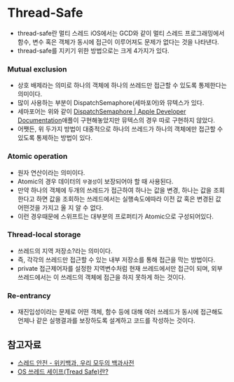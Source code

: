 # Thread-Safe
* thread-safe란 멀티 스레드 iOS에서는 GCD와 같이 멀티 스레드 프로그래밍에서 함수, 변수 혹은 객체가 동시에 접근이 이루어져도 문제가 없다는 것을 나타낸다.
* thread-safe를 지키기 위한 방법으로는 크게 4가지가 있다.

### Mutual exclusion
* 상호 배제라는 의미로 하나의 객체에 하나의 쓰레드만 접근할 수 있도록 통제한다는 의미이다.
* 많이 사용하는 부분이 DispatchSemaphore(세마포어)와 뮤텍스가 있다.
* 세마포어는 위와 같이 [DispatchSemaphore | Apple Developer Documentation](https://developer.apple.com/documentation/dispatch/dispatchsemaphore)애플이 구현해놓았지만 뮤텍스의 경우 따로 구현하지 않았다.
* 어쨋든, 위 두가지 방법이 대중적으로 하나의 쓰레드가 하나의 객체에만 접근할 수 있도록 통제하는 방법이 있다.

### Atomic operation
* 원자 연산이라는 의미이다.
* Atomic의 경우 데이터의 `무결성`이 보장되어야 할 때 사용된다.
* 만약 하나의 객체에 두개의 쓰레드가 접근하여 하나는 값을 변경, 하나는 값을 조회한다고 하면 값을 조회하는 쓰레드에서는 실행속도에따라 이전 값 혹은 변경된 값 어떤것을 가지고 올 지 알 수 없다.
* 이런 경우때문에 스위프트는 대부분의 프로퍼티가 Atomic으로 구성되어있다.

### Thread-local storage
* 쓰레드의 지역 저장소?라는 의미이다.
* 즉, 각각의 쓰레드만 접근할 수 있는 내부 저장소를 통해 접근을 막는 방법이다.
* private 접근제어자를 설정한 지역변수처럼 현재 쓰레드에서만 접근이 되며, 외부 쓰레드에서는 이 쓰레드의 객체에 접근을 하지 못하게 하는 것이다.

### Re-entrancy
* 재진입성이라는 문제로 어떤 객체, 함수 등에 대해 여러 쓰레드가 동시에 접근해도 언제나 같은 실행결과를 보장하도록 설계하고 코드를 작성하는 것이다.

## 참고자료
* [스레드 안전 - 위키백과, 우리 모두의 백과사전](https://ko.wikipedia.org/wiki/%EC%8A%A4%EB%A0%88%EB%93%9C_%EC%95%88%EC%A0%84)
* [OS 쓰레드 세이프(Tread Safe)란?](https://wooono.tistory.com/523)